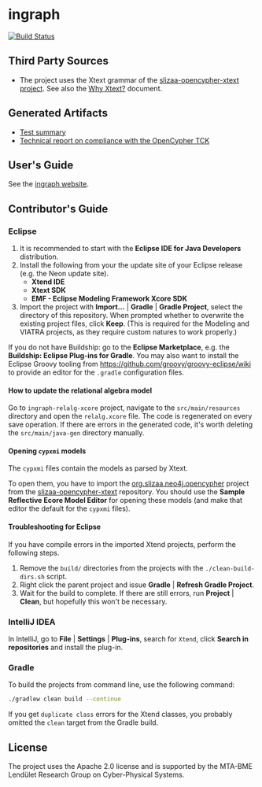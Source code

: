 # ingraph

[![Build Status](https://travis-ci.org/FTSRG/ingraph.svg?branch=master)](https://travis-ci.org/FTSRG/ingraph)

## Third Party Sources

* The project uses the Xtext grammar of the [slizaa-opencypher-xtext project](https://github.com/slizaa/slizaa-opencypher-xtext/). See also the [Why Xtext?](docs/why-xtext.md) document.

## Generated Artifacts

* [Test summary](http://docs.inf.mit.bme.hu/ingraph/test/)
* [Technical report on compliance with the OpenCypher TCK](http://docs.inf.mit.bme.hu/ingraph/pub/opencypher-report.pdf)

## User's Guide

See the [ingraph website](http://docs.inf.mit.bme.hu/ingraph/).

## Contributor's Guide

### Eclipse

1. It is recommended to start with the **Eclipse IDE for Java Developers** distribution.
1. Install the following from your the update site of your Eclipse release (e.g. the Neon update site).
    * **Xtend IDE**
    * **Xtext SDK**
    * **EMF - Eclipse Modeling Framework Xcore SDK**
1. Import the project with **Import...** | **Gradle** | **Gradle Project**, select the directory of this repository. When prompted whether to overwrite the existing project files, click **Keep**. (This is required for the Modeling and VIATRA projects, as they require custom natures to work properly.)

If you do not have Buildship: go to the **Eclipse Marketplace**, e.g. the **Buildship: Eclipse Plug-ins for Gradle**. You may also want to install the Eclipse Groovy tooling from <https://github.com/groovy/groovy-eclipse/wiki> to provide an editor for the `.gradle` configuration files.

#### How to update the relational algebra model

Go to `ingraph-relalg-xcore` project, navigate to the `src/main/resources` directory and open the `relalg.xcore` file. The code is regenerated on every save operation. If there are errors in the generated code, it's worth deleting the `src/main/java-gen` directory manually.

#### Opening `cypxmi` models

The `cypxmi` files contain the models as parsed by Xtext.

To open them, you have to import the [org.slizaa.neo4j.opencypher](https://github.com/slizaa/slizaa-opencypher-xtext/tree/master/plugins/org.slizaa.neo4j.opencypher) project from the [slizaa-opencypher-xtext](https://github.com/slizaa/slizaa-opencypher-xtext) repository. You should use the **Sample Reflective Ecore Model Editor** for opening these models (and make that editor the default for the `cypxmi` files).

#### Troubleshooting for Eclipse

If you have compile errors in the imported Xtend projects, perform the following steps.

1. Remove the `build/` directories from the projects with the `./clean-build-dirs.sh` script.
1. Right click the parent project and issue **Gradle** | **Refresh Gradle Project**.
1. Wait for the build to complete. If there are still errors, run **Project** | **Clean**, but hopefully this won't be necessary.

### IntelliJ IDEA

In IntelliJ, go to **File** | **Settings** | **Plug-ins**, search for `Xtend`, click **Search in repositories** and install the plug-in.

### Gradle

To build the projects from command line, use the following command:

```bash
./gradlew clean build --continue
```

If you get `duplicate class` errors for the Xtend classes, you probably omitted the `clean` target from the Gradle build.

## License

The project uses the Apache 2.0 license and is supported by the MTA-BME Lendület Research Group on Cyber-Physical Systems.
